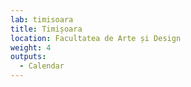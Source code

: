 ```yaml
---
lab: timisoara
title: Timișoara
location: Facultatea de Arte și Design
weight: 4
outputs:
  - Calendar
---
```

